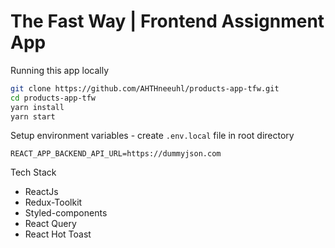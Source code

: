 # The Fast Way | Frontend Assignment App

Running this app locally

```sh
git clone https://github.com/AHTHneeuhl/products-app-tfw.git
cd products-app-tfw
yarn install
yarn start
```

Setup environment variables - create `.env.local` file in root directory

```
REACT_APP_BACKEND_API_URL=https://dummyjson.com
```

Tech Stack

- ReactJs
- Redux-Toolkit
- Styled-components
- React Query
- React Hot Toast
